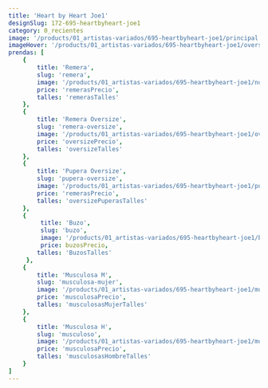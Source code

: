 ```yaml
---
title: 'Heart by Heart Joe1'
designSlug: 172-695-heartbyheart-joe1
category: 0_recientes
image: '/products/01_artistas-variados/695-heartbyheart-joe1/principal.jpg'
imageHover: '/products/01_artistas-variados/695-heartbyheart-joe1/oversize.jpg'
prendas: [
    {   
        title: 'Remera',
        slug: 'remera',          
        image: '/products/01_artistas-variados/695-heartbyheart-joe1/normal.jpg',
        price: 'remerasPrecio',
        talles: 'remerasTalles'
    },
    {
        title: 'Remera Oversize',
        slug: 'remera-oversize',
        image: '/products/01_artistas-variados/695-heartbyheart-joe1/oversize.jpg',
        price: 'oversizePrecio',
        talles: 'oversizeTalles'
    },
    {
        title: 'Pupera Oversize',
        slug: 'pupera-oversize',
        image: '/products/01_artistas-variados/695-heartbyheart-joe1/pupera.jpg',
        price: 'remerasPrecio',
        talles: 'oversizePuperasTalles'
    },
    {
         title: 'Buzo',
         slug: 'buzo',
         image: '/products/01_artistas-variados/695-heartbyheart-joe1/buzo.jpg',
         price: buzosPrecio,
        talles: 'BuzosTalles'
     },
    {
        title: 'Musculosa M',
        slug: 'musculosa-mujer',
        image: '/products/01_artistas-variados/695-heartbyheart-joe1/musculosa.jpg',
        price: 'musculosaPrecio',
        talles: 'musculosasMujerTalles'
    },
    {
        title: 'Musculosa H',
        slug: 'musculoso',
        image: '/products/01_artistas-variados/695-heartbyheart-joe1/musculoso.jpg',
        price: 'musculosaPrecio',
        talles: 'musculosasHombreTalles'
    }
]
---
```

